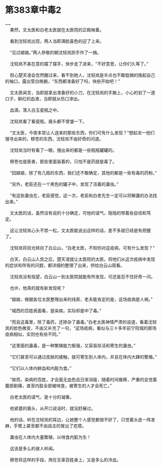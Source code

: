 # 第383章中毒2
~~<br>&nbsp;&nbsp;&nbsp;&nbsp;果然，文太医和白老太医就在太医院的正殿候着。<br><br>&nbsp;&nbsp;&nbsp;&nbsp;看到沈轻岚出现，两人当即满脸喜色的迎了上来。<br><br>&nbsp;&nbsp;&nbsp;&nbsp;“见过娘娘。”两人恭敬的朝沈轻岚拱手作了一揖。<br><br>&nbsp;&nbsp;&nbsp;&nbsp;沈轻岚不甚在意的摆了摆手，快步走了进来，“不好意思，让你们久等了。”<br><br>&nbsp;&nbsp;&nbsp;&nbsp;担心楚天凌会忽然醒过来，看不到她人，沈轻岚是半点也不敢耽搁的挽起自己的袖口，露出莹白皓腕，“东西都准备好了吗，快些开始吧！”<br><br>&nbsp;&nbsp;&nbsp;&nbsp;文太医闻言，当即就拿出准备好的小刀，在沈轻岚的手腕上，小心的划了一道口子，鲜红的血液，当即就从伤口渗出。<br><br>&nbsp;&nbsp;&nbsp;&nbsp;血滴，落入白玉瓷瓶之中。<br><br>&nbsp;&nbsp;&nbsp;&nbsp;沈轻岚看了看瓷瓶，眉头都不曾皱一下。<br><br>&nbsp;&nbsp;&nbsp;&nbsp;“文太医，今夜本宫让人送来的那些东西，你们可有什么发现？”想起龙一他们搜寻出来的，穆苍的东西，沈轻岚不由好奇的问道。<br><br>&nbsp;&nbsp;&nbsp;&nbsp;沈轻岚当时有看了一眼，搜出来的都是一些瓶瓶罐罐的。<br><br>&nbsp;&nbsp;&nbsp;&nbsp;穆苍也是医者，那些里面装着的，只怕不是药就是毒了。<br><br>&nbsp;&nbsp;&nbsp;&nbsp;“回娘娘，除了有几瓶的东西，我们还不敢确定，其他的都是一些有毒的药粉。”<br><br>&nbsp;&nbsp;&nbsp;&nbsp;“另外，老臣还在一个黑色的罐子中，发现了活着的蛊虫。”<br><br>&nbsp;&nbsp;&nbsp;&nbsp;“有这些蛊虫在，老臣感觉，这一次，老臣和白老先生一定可以将解蛊的办法找出来。”<br><br>&nbsp;&nbsp;&nbsp;&nbsp;文太医的话，虽然没有说的十分确定，可他的语气，隐隐的带着些自信和笃定。<br><br>&nbsp;&nbsp;&nbsp;&nbsp;这让沈轻岚心头不禁一松，文太医能说出这样的话，差不多就已经是有把握了。<br><br>&nbsp;&nbsp;&nbsp;&nbsp;沈轻岚将目光转向了白云山，“白老太医，不知你对这疫病，可有什么发现？”<br><br>&nbsp;&nbsp;&nbsp;&nbsp;白天，白云山入宫之后，楚天凌就让太医院的太医，将他们从这次疫病中发现的症状和所有的问题，都详细的整理了出来，供给白云山观看。<br><br>&nbsp;&nbsp;&nbsp;&nbsp;沈轻岚没有指望，白云山一到太医院就能有所发现，可还是忍不住好奇一问。<br><br>&nbsp;&nbsp;&nbsp;&nbsp;也许，他真的就有新发现呢？<br><br>&nbsp;&nbsp;&nbsp;&nbsp;“娘娘，根据各位太医整理出来的线索，老夫能肯定的是，这场疫病是人祸。”<br><br>&nbsp;&nbsp;&nbsp;&nbsp;“城西的百姓表面看，是染病，实际却是中了毒。”<br><br>&nbsp;&nbsp;&nbsp;&nbsp;“而且这毒里，除了毒药，还掺杂了蛊毒。”白老太医神情严肃的说道，看着沈轻岚的脸色微变，不由又补充了一句，“这场疫病，看似与三十多年前宁阳城的那场疫病相似，实则也有些不同。”<br><br>&nbsp;&nbsp;&nbsp;&nbsp;“这里面的蛊毒，是一种繁殖能力极强，又容易存活和寄生的蛊虫。”<br><br>&nbsp;&nbsp;&nbsp;&nbsp;“它们甚至可以通过皮肤的接触，就可寄生到人体内，并且在体内大肆的繁殖。”<br><br>&nbsp;&nbsp;&nbsp;&nbsp;“它们以人体内鲜血和内脏为食。”<br><br>&nbsp;&nbsp;&nbsp;&nbsp;“故而，染病的百姓，才会面无血色且日渐消瘦，随着时间推移，严重的会觉着腹部剧痛，直至内脏全部被啃食，被寄生的人才会死亡。”<br><br>&nbsp;&nbsp;&nbsp;&nbsp;白老太医的语气，是十分的凝重。<br><br>&nbsp;&nbsp;&nbsp;&nbsp;他紧蹙的眉头，从开口说话时，就没舒展过。<br><br>&nbsp;&nbsp;&nbsp;&nbsp;他的话，听在沈轻岚的耳边，让她整个人感觉都很不好了，只觉着头皮一阵发麻，手臂上甚至都不由自主的冒出了疙瘩。<br><br>&nbsp;&nbsp;&nbsp;&nbsp;蛊虫在人体内大量繁殖，以啃食内脏为生！<br><br>&nbsp;&nbsp;&nbsp;&nbsp;这该是多么的骇人听闻。<br><br>&nbsp;&nbsp;&nbsp;&nbsp;穆苍将这样的手段，用在无辜百姓身上，又是多么的冷血。<br><br>
                    

<script>_fwqdsqadxfw()</script>
<div><script>_dfwf1dw();</script></div>
<div><script>_dfwf1agdw();</script></div>
                
